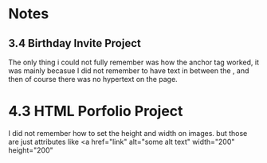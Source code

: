 # Notes 

## 3.4 Birthday Invite Project
The only thing i could not fully remember was how the anchor tag worked, it was mainly becasue I did not remember to have text in between the <a href=""></a>, and then of course there was no hypertext on the page.

# 4.3 HTML Porfolio Project
I did not remember how to set the height and width on images. but those are just attributes like <a href="link" alt="some alt text" width="200" height="200"

